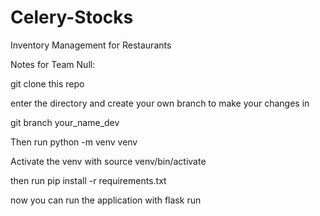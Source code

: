 # Celery-Stocks
Inventory Management for Restaurants

Notes for Team Null:

git clone this repo

enter the directory and create your own branch to make your changes in

git branch your_name_dev

Then run python -m venv venv

Activate the venv with source venv/bin/activate

then run pip install -r requirements.txt 

now you can run the application with flask run
